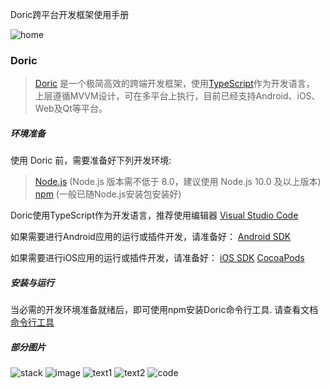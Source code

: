 
Doric跨平台开发框架使用手册

![home](../master/images/11.png)

### Doric

> [Doric](https://doric.pub/docs/index.html) 是一个极简高效的跨端开发框架，使用[TypeScript](https://www.typescriptlang.org/)作为开发语言，
上层遵循MVVM设计，可在多平台上执行，目前已经支持Android、iOS、Web及Qt等平台。


##### 环境准备

使用 Doric 前，需要准备好下列开发环境:

>[Node.js](https://nodejs.org/en/) (Node.js 版本需不低于 8.0，建议使用 Node.js 10.0 及以上版本)
>[npm](https://www.npmjs.com/) (一般已随Node.js安装包安装好)

Doric使用TypeScript作为开发语言，推荐使用编辑器
[Visual Studio Code](https://code.visualstudio.com/)

如果需要进行Android应用的运行或插件开发，请准备好：
[Android SDK](https://developer.android.com/)

如果需要进行iOS应用的运行或插件开发，请准备好：
[iOS SDK](https://developer.apple.com/xcode/)
[CocoaPods](https://guides.cocoapods.org/using/getting-started.html)

##### 安装与运行

当必需的开发环境准备就绪后，即可使用npm安装Doric命令行工具.
请查看文档[命令行工具](https://doric.pub/docs/cli.html)

##### 部分图片

![stack](../master/images/12.png)
![image](../master/images/13.png)
![text1](../master/images/14.png)
![text2](../master/images/15.png)
![code](../master/images/16.png)

